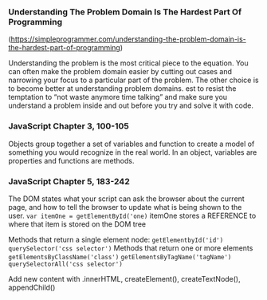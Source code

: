 ### Understanding The Problem Domain Is The Hardest Part Of Programming
(https://simpleprogrammer.com/understanding-the-problem-domain-is-the-hardest-part-of-programming)

Understanding the problem is the most critical piece to the equation.
You can often make the problem domain easier by cutting out cases and narrowing your focus to a particular part of the problem.
The other choice is to become better at understanding problem domains. est to resist the temptation to “not waste anymore time talking” and make sure you understand a problem inside and out before you try and solve it with code.

### JavaScript Chapter 3, 100-105
Objects group together a set of variables and function to create a model of something you would recognize in the real world.
In an object, variables are properties and functions are methods.

### JavaScript Chapter 5, 183-242
The DOM states what your script can ask the browser about the current page, and how to tell the browser to update what is being shown to the user.
`var itemOne = getElementById('one)`
itemOne stores a REFERENCE to where that item is stored on the DOM tree

Methods that return a single element node:
`getElementbyId('id')`
`querySelector('css selector')`
Methods that return one or more elements
`getElementsByClassName('class')`
`getElementsByTagName('tagName')`
`querySelectorAll('css selector')`

Add new content with .innerHTML, createElement(), createTextNode(), appendChild()

